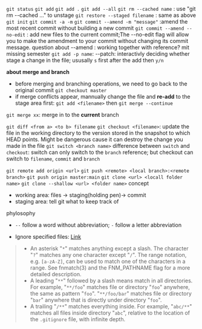 `git status`
`git add`
`git add .`
`git add --all`
`git rm --cached name` : use "git rm --cached <file>..." to unstage
`git restore --staged filename` : same as above
`git init`
`git commit -a -m`
`git commit --amend -m "message"` :amend the most recent commit without building a new commit
`git commit --amend --no-edit` : add new files to the current commit;The --no-edit flag will allow you to make the amendment to your commit without changing its commit message. 
question about --amend : working together with reference? mit missing semester
`git add -p name`: --patch: interactivly deciding whether stage a change in the file; ususally `s` first after the add then `y/n`

**about merge and branch**
- before merging and branching operations, we need to go back to the original commit `git checkout master`
- if merge conflicts appear, mannually change the file and **re-add** to the stage area first: `git add <filename>` then `git merge --continue`

`git merge xx`: merge in to the **current** branch



`git diff <from a> <to b> filename`
`git checkout <filename>`: update the file in the working directory to the version stored in the snapshot to which HEAD points. Might be dangerous cause it can destroy the change you made in the file
`git switch <branch name>`
difference between `switch` and `checkout`: switch can only switch to the `branch` reference; but checkout can switch to `filename`, `commit` and `branch`

`git remote add origin <url>`
`git push <remote> <local branch>:<remote branch>`
`git push origin master:main`
`git clone <url> <locall folder name>`
`git clone --shallow <url> <folder name>`
concept
- working area: files -> staging(holding pen)-> commit
- staging area: tell git what to keep track of 

phylosophy
- `--` follow a word without abbreviation; `-` follow a letter abbreviation



- Ignore specified files: [Link](https://stackoverflow.com/questions/8981472/ignore-all-files-with-the-same-name-in-git)

> - An asterisk "`*`" matches anything except a slash. The character "`?`" matches any one character except "`/`". The range notation, e.g. `[a-zA-Z]`, can be used to match one of the characters in a range. See fnmatch(3) and the FNM_PATHNAME flag for a more detailed description.
> - A leading "`**`" followed by a slash means match in all directories. For example, "`**/foo`" matches file or directory "`foo`" anywhere, the same as pattern "`foo`". "`**/foo/bar`" matches file or directory "`bar`" anywhere that is directly under directory "`foo`".
> - A trailing "`/**`" matches everything inside. For example, "`abc/**`" matches all files inside directory "`abc`", relative to the location of the `.gitignore` file, with infinite depth.

